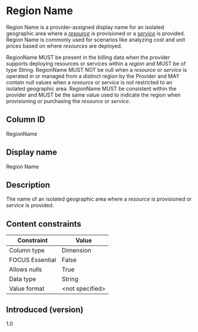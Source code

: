 # Region Name

Region Name is a provider-assigned display name for an isolated geographic area where a [*resource*](#glossary:resource) is provisioned or a [*service*](#glossary:service) is provided. Region Name is commonly used for scenarios like analyzing cost and unit prices based on where *resources* are deployed.

RegionName MUST be present in the billing data when the provider supports deploying resources or services within a *region* and MUST be of type String. RegionName MUST NOT be null when a *resource* or *service* is operated in or managed from a distinct region by the Provider and MAY contain null values when a *resource* or *service* is not restricted to an isolated geographic area. RegionName MUST be consistent within the provider and MUST be the same value used to indicate the region when provisioning or purchasing the *resource* or *service*.
## Column ID

RegionName

## Display name

Region Name

## Description

The name of an isolated geographic area where a *resource* is provisioned or *service* is provided.

## Content constraints

| Constraint      | Value           |
|-----------------|-----------------|
| Column type     | Dimension       |
| FOCUS Essential | False           |
| Allows nulls    | True            |
| Data type       | String          |
| Value format    | \<not specified>|

## Introduced (version)

1.0
